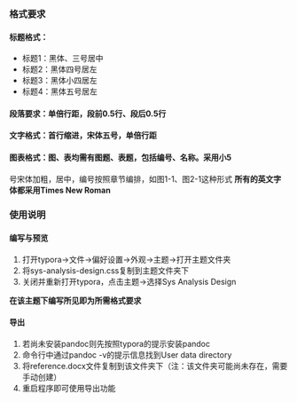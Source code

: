 ### 格式要求
#### 标题格式：
* 标题1：黑体、三号居中
* 标题2：黑体四号居左
* 标题3：黑体小四居左
* 标题4：黑体五号居左
#### 段落要求：单倍行距，段前0.5行、段后0.5行
#### 文字格式：首行缩进，宋体五号，单倍行距
#### 图表格式：图、表均需有图题、表题，包括编号、名称。采用小5
号宋体加粗，居中，编号按照章节编排，如图1-1、图2-1这种形式
**所有的英文字体都采用Times New Roman**

### 使用说明
#### 编写与预览
1. 打开typora->文件->偏好设置->外观->主题->打开主题文件夹
2. 将sys-analysis-design.css复制到主题文件夹下
3. 关闭并重新打开typora，点击主题->选择Sys Analysis Design

**在该主题下编写所见即为所需格式要求**

#### 导出
1. 若尚未安装pandoc则先按照typora的提示安装pandoc
2. 命令行中通过pandoc -v的提示信息找到User data directory
3. 将reference.docx文件复制到该文件夹下（注：该文件夹可能尚未存在，需要手动创建）
4. 重启程序即可使用导出功能
